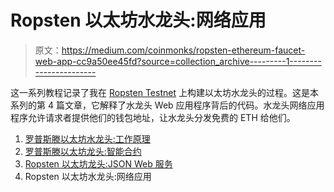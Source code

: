 # Ropsten 以太坊水龙头:网络应用

> 原文：<https://medium.com/coinmonks/ropsten-ethereum-faucet-web-app-cc9a50ee45fd?source=collection_archive---------1----------------------->

这一系列教程记录了我在 [Ropsten Testnet](https://ropsten.etherscan.io/) 上构建以太坊水龙头的过程。这是本系列的第 4 篇文章，它解释了水龙头 Web 应用程序背后的代码。水龙头网络应用程序允许请求者提供他们的钱包地址，让水龙头分发免费的 ETH 给他们。

1.  [罗普斯滕以太坊水龙头:工作原理](/coinmonks/ropsten-ethereum-faucet-how-it-works-c5703f769c2a)
2.  [罗普斯滕以太坊龙头:智能合约](/coinmonks/ropsten-ethereum-faucet-smart-contract-1d9348665f46)
3.  [Ropsten 以太坊龙头:JSON Web 服务](/coinmonks/ropsten-ethereum-faucet-json-web-service-509620636685)
4.  Ropsten 以太坊水龙头:网络应用